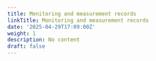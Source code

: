 ```yaml
---
title: Monitoring and measurement records
linkTitle: Monitoring and measurement records
date: '2025-04-29T17:09:00Z'
weight: 1
description: No content
draft: false
---
```



